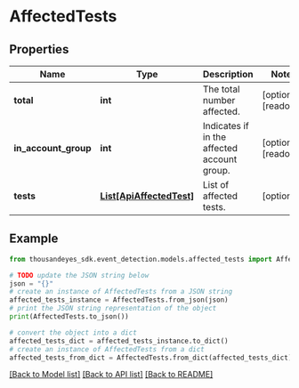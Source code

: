 # AffectedTests


## Properties

Name | Type | Description | Notes
------------ | ------------- | ------------- | -------------
**total** | **int** | The total number affected. | [optional] [readonly] 
**in_account_group** | **int** | Indicates if in the affected account group. | [optional] [readonly] 
**tests** | [**List[ApiAffectedTest]**](ApiAffectedTest.md) | List of affected tests. | [optional] 

## Example

```python
from thousandeyes_sdk.event_detection.models.affected_tests import AffectedTests

# TODO update the JSON string below
json = "{}"
# create an instance of AffectedTests from a JSON string
affected_tests_instance = AffectedTests.from_json(json)
# print the JSON string representation of the object
print(AffectedTests.to_json())

# convert the object into a dict
affected_tests_dict = affected_tests_instance.to_dict()
# create an instance of AffectedTests from a dict
affected_tests_from_dict = AffectedTests.from_dict(affected_tests_dict)
```
[[Back to Model list]](../README.md#documentation-for-models) [[Back to API list]](../README.md#documentation-for-api-endpoints) [[Back to README]](../README.md)


